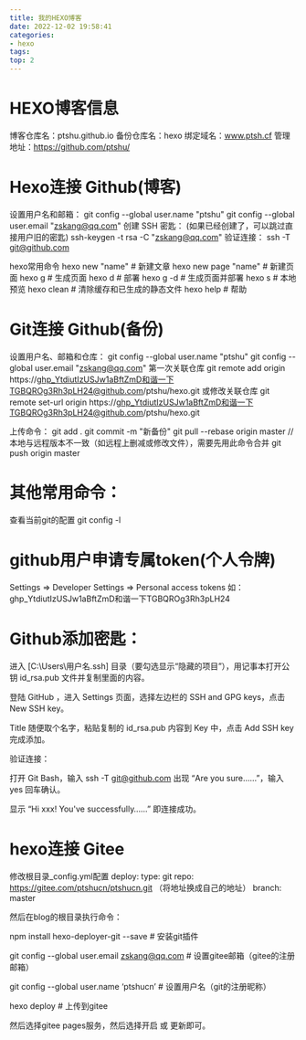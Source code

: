 ```yaml
---
title: 我的HEXO博客
date: 2022-12-02 19:58:41
categories: 
- hexo
tags:
top: 2
---
```

#  HEXO博客信息
博客仓库名：ptshu.github.io
备份仓库名：hexo
绑定域名：www.ptsh.cf
管理地址：https://github.com/ptshu/
#  Hexo连接 Github(博客)
<!--more-->
设置用户名和邮箱：
git config --global user.name "ptshu"
git config --global user.email "zskang@qq.com"
创建 SSH 密匙：
(如果已经创建了，可以跳过直接用户旧的密匙)
ssh-keygen -t rsa -C  "zskang@qq.com"
验证连接：
ssh -T git@github.com

hexo常用命令
hexo new "name"       # 新建文章
hexo new page "name"  # 新建页面
hexo g                # 生成页面
hexo d                # 部署
hexo g -d             # 生成页面并部署
hexo s                # 本地预览
hexo clean            # 清除缓存和已生成的静态文件
hexo help             # 帮助


#  Git连接 Github(备份)
设置用户名、邮箱和仓库：
git config --global user.name "ptshu"
git config --global user.email "zskang@qq.com"
第一次关联仓库
git remote add origin https://ghp_YtdiutIzUSJw1aBftZmD和谐一下TGBQROg3Rh3pLH24@github.com/ptshu/hexo.git
或修改关联仓库
git remote set-url origin https://ghp_YtdiutIzUSJw1aBftZmD和谐一下TGBQROg3Rh3pLH24@github.com/ptshu/hexo.git

上传命令：
git add .
git commit -m "新备份"
git pull --rebase origin master    //本地与远程版本不一致（如远程上删减或修改文件），需要先用此命令合并
git push origin master

#  其他常用命令：
查看当前git的配置
git config -l 

#  github用户申请专属token(个人令牌)
Settings => Developer Settings => Personal access tokens
如：ghp_YtdiutIzUSJw1aBftZmD和谐一下TGBQROg3Rh3pLH24


#  Github添加密匙：

进入 [C:\Users\用户名\.ssh] 目录（要勾选显示“隐藏的项目”），用记事本打开公钥 id_rsa.pub 文件并复制里面的内容。

登陆 GitHub ，进入 Settings 页面，选择左边栏的 SSH and GPG keys，点击 New SSH key。

Title 随便取个名字，粘贴复制的 id_rsa.pub 内容到 Key 中，点击 Add SSH key 完成添加。

验证连接：

打开 Git Bash，输入 ssh -T git@github.com 出现 “Are you sure……”，输入 yes 回车确认。

显示 “Hi xxx! You've successfully……” 即连接成功。

#  hexo连接 Gitee

修改根目录_config.yml配置
deploy:
type: git
repo: https://gitee.com/ptshucn/ptshucn.git （将地址换成自己的地址）
branch: master

然后在blog的根目录执行命令：

npm install hexo-deployer-git --save # 安装git插件

git config --global user.email zskang@qq.com # 设置gitee邮箱（gitee的注册邮箱）

git config --global user.name ‘ptshucn’ # 设置用户名（git的注册昵称）

hexo deploy # 上传到gitee

然后选择gitee pages服务，然后选择开启 或 更新即可。